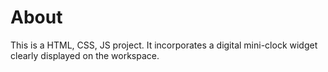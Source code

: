 # About

  This is a HTML, CSS, JS project. It incorporates a digital mini-clock widget clearly displayed on the workspace.
